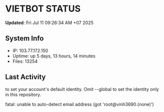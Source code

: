 # VIETBOT STATUS
**Updated**: Fri Jul 11 09:26:34 AM +07 2025

## System Info
- IP: 103.77.172.150
- Uptime: up 5 days, 13 hours, 14 minutes
- Files: 13254

## Last Activity

to set your account's default identity.
Omit --global to set the identity only in this repository.

fatal: unable to auto-detect email address (got 'root@vinh3690.(none)')
